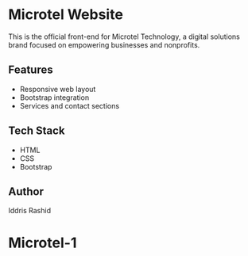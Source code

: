 # Microtel Website

This is the official front-end for Microtel Technology, a digital solutions brand focused on empowering businesses and nonprofits.

## Features
- Responsive web layout
- Bootstrap integration
- Services and contact sections

## Tech Stack
- HTML
- CSS
- Bootstrap

## Author
Iddris Rashid
# Microtel-1
